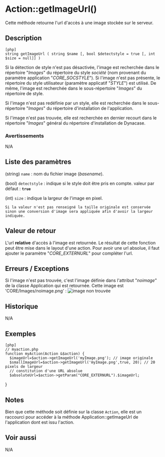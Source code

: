 # Action::getImageUrl()

<div class="short-description">
Cette méthode retourne l'url d'accès à une image stockée sur le serveur.
</div>
<!--
<div class="applicability">
Applicable
</div>
-->

## Description

    [php]
    string getImageUrl ( string $name [, bool $detectstyle = true [, int $size = null]] )

Si la détection de style n'est pas désactivée, l'image est recherchée dans le répertoire "*Images*" du répertoire du style *société* (nom provenant du paramètre application "*CORE_SOCSTYLE*"). Si l'image n'est pas présente, le répertoire du style utilisateur (paramètre applicatif "*STYLE*") est utilisé. De même, l'image est recherchée dans le sous-répertoire "*Images*" du répertoire de style.

Si l'image n'est pas redéfinie par un style, elle est recherchée dans le sous-répertoire "*Images*" du répertoire d'installation de l'application.

Si l'image n'est pas trouvée, elle est recherchée en dernier recourt dans le répertoire "*Images*" général du répertoire d'installation de Dynacase.

### Avertissements

N/A

## Liste des paramètres


(string) `name`
:   nom du fichier image (*basename*).

(bool) `detectstyle`
:   indique si le style doit être pris en compte.
   valeur par défaut : **`true`**

(int) `size`
:   indique la largeur de l'image en pixel. 
    
    Si la valeur n'est pas renseigné la taille originale est conservée sinon une conversion d'image sera appliquée afin d'avoir la largeur indiquée.



## Valeur de retour

L'url **relative** d'accès à l'image est retournée. Le résultat de cette fonction peut être mise dans le layout d'une action. Pour avoir une url absolue, il faut ajouter le paramètre "*CORE_EXTERNURL*" pour compléter l'url.

## Erreurs / Exceptions

Si l'image n'est pas trouvée, c'est l'image définie dans l'attribut "*noimage*" de la classe Application qui est retournée. Cette image est 'CORE/Images/noimage.png' :
![image non trouvée](images/noimage.png "No image")

## Historique

N/A

## Exemples

    [php]
    // myaction.php
    function myAction(Action &$action) {
      $imageUrl=$action->getImageUrl('myImage.png'); // image originale
      $smallImageUrl=$action->getImageUrl('myImage.png',true, 20); // 20 pixels de largeur
      // constitution d'une URL absolue
      $absoluteUrl=$action->getParam("CORE_EXTERNURL").$imageUrl;
   }


## Notes

Bien que cette méthode soit définie sur la classe `Action`, elle est un raccourci pour accéder à la méthode Application::getImageUrl de l'application dont est issu l'action.

## Voir aussi

N/A
